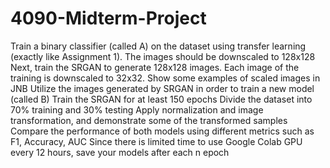 # 4090-Midterm-Project
Train a binary classifier (called A) on the dataset using transfer learning (exactly like Assignment 1). The images should be downscaled to 128x128
Next, train the SRGAN to generate 128x128 images. Each image of the training is downscaled to 32x32.
Show some examples of scaled images in JNB
Utilize the images generated by SRGAN in order to train a new model (called B)
Train the SRGAN for at least 150 epochs
Divide the dataset into 70% training and 30% testing
Apply normalization and image transformation, and demonstrate some of the transformed samples
Compare the performance of both models using different metrics such as F1, Accuracy, AUC
Since there is limited time to use Google Colab GPU every 12 hours, save your models after each n epoch
